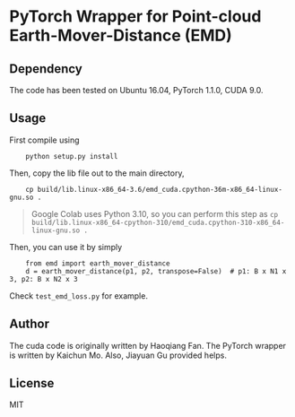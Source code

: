 # PyTorch Wrapper for Point-cloud Earth-Mover-Distance (EMD)

## Dependency

The code has been tested on Ubuntu 16.04, PyTorch 1.1.0, CUDA 9.0.

## Usage

First compile using
        
        python setup.py install

Then, copy the lib file out to the main directory,

        cp build/lib.linux-x86_64-3.6/emd_cuda.cpython-36m-x86_64-linux-gnu.so .

> Google Colab uses Python 3.10, so you can perform this step as `cp build/lib.linux-x86_64-cpython-310/emd_cuda.cpython-310-x86_64-linux-gnu.so .`

Then, you can use it by simply

        from emd import earth_mover_distance
        d = earth_mover_distance(p1, p2, transpose=False)  # p1: B x N1 x 3, p2: B x N2 x 3

Check `test_emd_loss.py` for example.

## Author

The cuda code is originally written by Haoqiang Fan. The PyTorch wrapper is written by Kaichun Mo. Also, Jiayuan Gu provided helps.

## License

MIT

